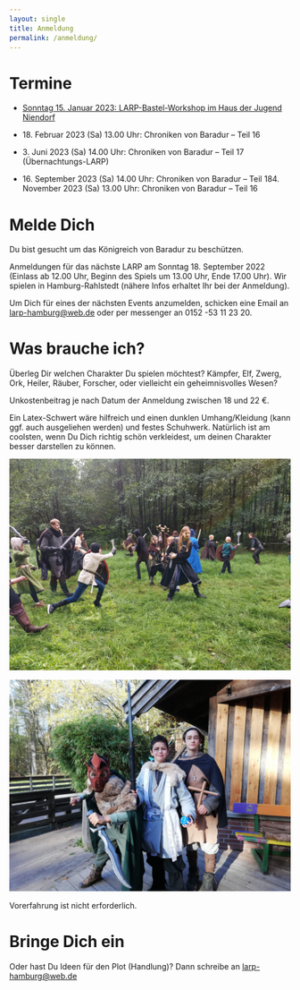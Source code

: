 ```yaml
---
layout: single
title: Anmeldung
permalink: /anmeldung/
---
```


# Termine


* [Sonntag 15\. Januar 2023: LARP-Bastel-Workshop im Haus der Jugend Niendorf](/events/bastellarp)

* 18\. Februar 2023 (Sa) 13.00 Uhr: Chroniken von Baradur – Teil 16

* 3\. Juni 2023 (Sa) 14.00 Uhr: Chroniken von Baradur – Teil 17 (Übernachtungs-LARP)

* 16\. September 2023 (Sa) 14.00 Uhr: Chroniken von Baradur – Teil 184. November 2023 (Sa) 13.00 Uhr: Chroniken von Baradur – Teil 16


# Melde Dich

Du bist gesucht um das Königreich von Baradur zu beschützen.  

Anmeldungen für das nächste LARP am Sonntag 18. September 2022 (Einlass ab 12.00 Uhr, Beginn des Spiels um 13.00 Uhr, Ende 17.00 Uhr). 
Wir spielen in Hamburg-Rahlstedt (nähere Infos erhaltet Ihr bei der Anmeldung).

Um Dich für eines der nächsten Events anzumelden, schicken eine Email an <larp-hamburg@web.de> oder per messenger an 0152 -53 11 23 20.


# Was brauche ich?

Überleg Dir welchen Charakter Du spielen möchtest? 
Kämpfer, Elf, Zwerg, Ork, Heiler, Räuber, Forscher, oder vielleicht ein geheimnisvolles Wesen? 

Unkostenbeitrag je nach Datum der Anmeldung zwischen 18 und 22 €.

Ein Latex-Schwert wäre hilfreich und einen dunklen Umhang/Kleidung (kann ggf. auch ausgeliehen werden) und festes Schuhwerk.
Natürlich ist am coolsten, wenn Du Dich richtig schön verkleidest, um deinen Charakter besser darstellen zu können.

![Example](/assets/images/homepage/kampf.jpeg)


![Example](/assets/images/homepage/2022-09-18-heroisch.jpeg)

Vorerfahrung ist nicht erforderlich.



# Bringe Dich ein

Oder hast Du Ideen für den Plot (Handlung)? Dann schreibe an <larp-hamburg@web.de>

